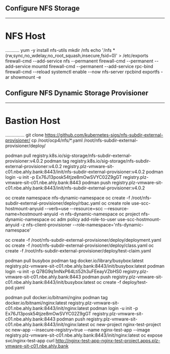 ## Configure NFS Storage ##
---------------------------
# NFS Host #
...........
yum -y install nfs-utils
mkdir /nfs
echo '/nfs *(rw,sync,no_wdelay,no_root_squash,insecure,fsid=0)' > /etc/exports
firewall-cmd --add-service nfs --permanent
firewall-cmd --permanent --add-service mountd
firewall-cmd --permanent --add-service rpc-bind
firewall-cmd --reload
systemctl enable --now nfs-server rpcbind
exportfs -ar
showmount -e


## Configure NFS Dynamic Storage Provisioner ##
---------------------------------------------
# Bastion Host #
...............
git clone https://github.com/kubernetes-sigs/nfs-subdir-external-provisioner/
cp /root/ocp4/nfs/*.yaml /root/nfs-subdir-external-provisioner/deploy/

podman pull registry.k8s.io/sig-storage/nfs-subdir-external-provisioner:v4.0.2
podman tag registry.k8s.io/sig-storage/nfs-subdir-external-provisioner:v4.0.2 registry.plz-vmware-sit-c01.nbe.ahly.bank:8443/init/nfs-subdir-external-provisioner:v4.0.2
podman login -u init -p Ex76J13posk54tjze8mOwSVYC02Z9gGT registry.plz-vmware-sit-c01.nbe.ahly.bank:8443
podman push registry.plz-vmware-sit-c01.nbe.ahly.bank:8443/init/nfs-subdir-external-provisioner:v4.0.2

oc create namespace nfs-dynamic-namespace
oc create -f /root/nfs-subdir-external-provisioner/deploy/rbac.yaml
oc create role use-scc-hostmount-anyuid --verb=use --resource=scc --resource-name=hostmount-anyuid -n nfs-dynamic-namespace
oc project nfs-dynamic-namespace
oc adm policy add-role-to-user use-scc-hostmount-anyuid -z nfs-client-provisioner --role-namespace='nfs-dynamic-namespace'

oc create -f /root/nfs-subdir-external-provisioner/deploy/deployment.yaml
oc create -f /root/nfs-subdir-external-provisioner/deploy/class.yaml
oc create -f /root/nfs-subdir-external-provisioner/deploy/test-claim.yaml

podman pull busybox
podman tag docker.io/library/busybox:latest registry.plz-vmware-sit-c01.nbe.ahly.bank:8443/init/busybox:latest
podman login -u init -p Q78G9q1mNxP64Lti52h3uFEeayVZbHS0 registry.plz-vmware-sit-c01.nbe.ahly.bank:8443
podman push registry.plz-vmware-sit-c01.nbe.ahly.bank:8443/init/busybox:latest
oc create -f deploy/test-pod.yaml


podman pull docker.io/bitnami/nginx
podman tag docker.io/bitnami/nginx:latest registry.plz-vmware-sit-c01.nbe.ahly.bank:8443/init/nginx:latest
podman login -u init -p Ex76J13posk54tjze8mOwSVYC02Z9gGT registry.plz-vmware-sit-c01.nbe.ahly.bank:8443
podman push registry.plz-vmware-sit-c01.nbe.ahly.bank:8443/init/nginx:latest
oc new-project nginx-test-project
oc new-app --insecure-registry=true --name nginx-test-app --image registry.plz-vmware-sit-c01.nbe.ahly.bank:8443/init/nginx:latest
oc expose svc/nginx-test-app
curl http://nginx-test-app-nginx-test-project.apps.plz-vmware-sit-c01.nbe.ahly.bank
